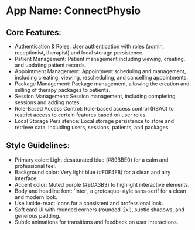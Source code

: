 # **App Name**: ConnectPhysio

## Core Features:

- Authentication & Roles: User authentication with roles (admin, receptionist, therapist) and local storage persistence.
- Patient Management: Patient management including viewing, creating, and updating patient records.
- Appointment Management: Appointment scheduling and management, including creating, viewing, rescheduling, and cancelling appointments.
- Package Management: Package management, allowing the creation and selling of therapy packages to patients.
- Session Management: Session management, including completing sessions and adding notes.
- Role-Based Access Control: Role-based access control (RBAC) to restrict access to certain features based on user roles.
- Local Storage Persistence: Local storage persistence to store and retrieve data, including users, sessions, patients, and packages.

## Style Guidelines:

- Primary color: Light desaturated blue (#89BBE0) for a calm and professional feel.
- Background color: Very light blue (#F0F4F8) for a clean and airy interface.
- Accent color: Muted purple (#9DA3B3) to highlight interactive elements.
- Body and headline font: 'Inter', a grotesque-style sans-serif for a clean and modern look.
- Use lucide-react icons for a consistent and professional look.
- Soft card UI with rounded corners (rounded-2xl), subtle shadows, and generous padding.
- Subtle animations for transitions and feedback on user interactions.
